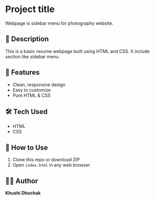 # Project title
Webpage is sidebar menu for  photography website.

## 📌 Description
This is a basic resume webpage built using HTML and CSS. It include section like sidebar menu.

## 🚀 Features
- Clean, responsive design
- Easy to customize
- Pure HTML & CSS

## 🛠️ Tech Used
- HTML
- CSS

## 📁 How to Use
1. Clone this repo or download ZIP
2. Open `index.html` in any web browser

## 🙋‍♀️ Author
**Khushi Dhochak**  


